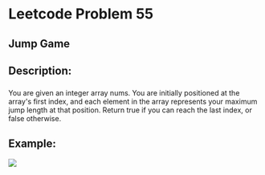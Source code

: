 # Leetcode Problem 55
## Jump Game

## Description: 
### 
You are given an integer array nums. You are initially positioned 
at the array's first index, and each element in the array represents
your maximum jump length at that position. Return true if you can 
reach the last index, or false otherwise.

## Example: 
<img src = "https://github.com/user-attachments/assets/5827f077-4e46-45a6-8c05-411fe558dccd">


